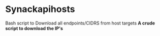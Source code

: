 # Synackapihosts
Bash script to Download all endpoints/CIDRS from host targets 
**A crude script to download the IP's**
